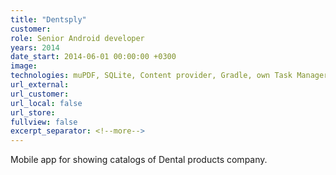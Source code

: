 ```yaml
---
title: "Dentsply"
customer:
role: Senior Android developer
years: 2014
date_start: 2014-06-01 00:00:00 +0300
image: 
technologies: muPDF, SQLite, Content provider, Gradle, own Task Manager for download/unzip/etc scheduling, Google Analytics
url_external: 
url_customer:
url_local: false
url_store: 
fullview: false
excerpt_separator: <!--more-->
---
```

Mobile app for showing catalogs of Dental products company.
